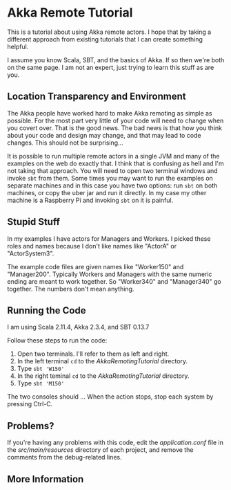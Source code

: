 Akka Remote Tutorial
======================

This is a tutorial about using Akka remote actors. I hope that by taking a different approach from 
 existing tutorials that I can create something helpful.
 
 I assume you know Scala, SBT, and the basics of Akka. If so then we're both on the same page. I am
 not an expert, just trying to learn this stuff as are you.
 
Location Transparency and Environment
-------------------------------------

The Akka people have worked hard to make Akka remoting as simple as possible. For the most part very
little of your code will need to change when you covert over. That is the good news. The bad news is
that how you think about your code and design may change, and that may lead to code changes. This should
not be surprising...

It is possible to run multiple remote actors in a single JVM and many of the examples on the web do exactly
that. I think that is confusing as hell and I'm not taking that approach. You will need to open two
terminal windows and invoke `sbt` from them. Some times you may want to run the examples on separate 
machines and in this case you have two options: run `sbt` on both machines, or copy the uber jar and run
it directly. In my case my other machine is a Raspberry Pi and invoking `sbt` on it is painful.

Stupid Stuff
------------

In my examples I have actors for Managers and Workers. I picked these roles and names because I don't 
like names like "ActorA" or "ActorSystem3".

The example code files are given names like "Worker150" and "Manager200". Typically Workers and Managers
with the same numeric ending are meant to work together. So "Worker340" and "Manager340" go together. The
numbers don't mean anything.

Running the Code
----------------

I am using Scala 2.11.4, Akka 2.3.4, and SBT 0.13.7

Follow these steps to run the code:

1. Open two terminals. I'll refer to them as left and right.
2. In the left terminal `cd` to the _AkkaRemotingTutorial_ directory.
3. Type `sbt 'W150'`
4. In the right teminal `cd` to the _AkkaRemotingTutorial_ directory.
5. Type `sbt 'M150'`

The two consoles should ... When the action stops, stop each system by pressing
Ctrl-C.


Problems?
---------

If you're having any problems with this code, edit the _application.conf_
file in the _src/main/resources_ directory of each project, and remove the
comments from the debug-related lines.

More Information
----------------




